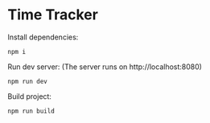 # Time Tracker

Install dependencies:
```
npm i
```

Run dev server: (The server runs on http://localhost:8080)
```
npm run dev
```

Build project:
```
npm run build
```
